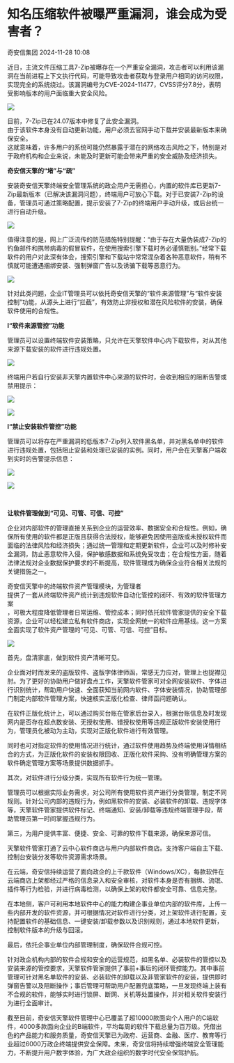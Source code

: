 #  知名压缩软件被曝严重漏洞，谁会成为受害者？   
 奇安信集团   2024-11-28 10:08  
  
近日，主流文件压缩工具7-Zip被曝存在一个严重安全漏洞，攻击者可以利用该漏洞在当前进程上下文执行代码，可能导致攻击者获取与登录用户相同的访问权限，实现完全的系统绕过。该漏洞编号为CVE-2024-11477，CVSS评分7.8分，表明受影响版本的用户面临重大安全风险。  
  
![](https://mmbiz.qpic.cn/mmbiz_png/G3LNmiaOGjaoHq9yh060W8raWSib5icRhx2BFX8BWf2bXVQg1rlsVqZoCJyv8dGQDiazZdcia7TVNpGMuWRzriaJWCAA/640?wx_fmt=png "")  
  
目前，7-Zip已在24.07版本中修复了此安全漏洞。  
由于该软件本身没有自动更新功能，用户必须去官网手动下载并安装最新版本来确保安全。  
这就意味着，许多用户的系统可能仍然暴露于潜在的网络攻击风险之下，特别是对于政府机构和企业来说，未能及时更新可能会带来严重的安全威胁及经济损失。  
  
**奇安信天擎的“堵”与“疏”**  
  
安装奇安信天擎终端安全管理系统的政企用户无需担心，内置的软件库已更新7-Zip最新版本（已解决该漏洞问题），终端用户可放心下载。对于已安装7-Zip的设备，管理员可通过策略配置，提示安装了7-Zip的终端用户手动升级，或后台统一进行自动升级。      
  
![](https://mmbiz.qpic.cn/mmbiz_jpg/G3LNmiaOGjaoHq9yh060W8raWSib5icRhx2sibBVkzcHXqBvWJLBibWVJgl9azX9Yj3tcBrhSzDX5f0rxFiazf6icaFWg/640?wx_fmt=jpeg "")  
  
值得注意的是，网上广泛流传的防范措施特别提醒：“由于存在大量伪装成7-Zip的钓鱼邮件和携带病毒的假冒软件，在使用搜索引擎下载时务必谨慎甄别。”经常下载软件的用户对此深有体会，搜索引擎和下载站中常常混杂着各种恶意软件，稍有不慎就可能遭遇捆绑安装、强制弹窗广告以及诱骗下载等恶意行为。  
  
![](https://mmbiz.qpic.cn/mmbiz_jpg/G3LNmiaOGjaoHq9yh060W8raWSib5icRhx2k7zw0cX4G92MYHkULtyibnyzI1VYK1b7n6s0r5yxK8iad7KmxGTw1OBQ/640?wx_fmt=jpeg "")  
  
针对此类问题，企业IT管理员可以依托奇安信天擎的“软件来源管理”与“软件安装控制”功能，从源头上进行“拦截”，有效防止非授权和潜在风险软件的安装，确保软件使用的合规性。  
  
**l“软件来源管控”功能**  
  
管理员可以设置终端软件安装策略，只允许在天擎软件中心内下载软件，对从其他来源下载安装的软件进行违规处置。      
  
![](https://mmbiz.qpic.cn/mmbiz_png/G3LNmiaOGjaoHq9yh060W8raWSib5icRhx2W1xOFib5e9y2GZsiaEMlQsZ3ukVTkeBtJ1icicYjJtglI9LaLARaILhSbQ/640?wx_fmt=png "")  
  
终端用户若自行安装非天擎内置软件中心来源的软件时，会收到相应的阻断告警或禁用提示：  
  
![](https://mmbiz.qpic.cn/mmbiz_png/G3LNmiaOGjaoHq9yh060W8raWSib5icRhx2LXdicqRwZUhROtiaNjDkCAQficxRr7ibW9bZicGXw8WNAp860OQ4mibol1Dw/640?wx_fmt=png "")  
  
![](https://mmbiz.qpic.cn/mmbiz_png/G3LNmiaOGjaoHq9yh060W8raWSib5icRhx2bZib2ociaXTfDjeOfMKAsnpFXTeQhrbmSJN3aq7dEHXL6k5W7LZWpLUw/640?wx_fmt=png "")  
  
**l“禁止安装软件管控”功能**  
  
管理员可以将存在严重漏洞的低版本7-Zip列入软件黑名单，并对黑名单中的软件进行违规处置，包括阻止安装和处理已安装的实例。同时，用户会在天擎客户端收到实时的告警提示信息：      
  
![](https://mmbiz.qpic.cn/mmbiz_png/G3LNmiaOGjaoHq9yh060W8raWSib5icRhx2DjYlpyhcICqReX7DDKFUQ6z56ibuIBUHkUNtRFzePxToXbdQ3kBoJlg/640?wx_fmt=png "")  
  
![](https://mmbiz.qpic.cn/mmbiz_png/G3LNmiaOGjaoHq9yh060W8raWSib5icRhx2oOBadPnjmYmX4CmSzpCYqg3NoNPvpJcpSDJzIKEicCQGKwzuiadzAQibg/640?wx_fmt=png "")  
  
             
  
**让软件管理做到“可见、可管、可信、可控”**  
  
企业对内部软件的管理直接关系到企业的运营效率、数据安全和合规性。例如，确保所有使用的软件都是正版且获得合法授权，能够避免因使用盗版或未授权软件而面临的法律风险和经济损失；通过统一管理和定期更新软件，企业可以及时修补安全漏洞，防止恶意软件入侵，保护敏感数据和系统免受攻击；在合规性方面，随着法律法规对企业数据保护要求的不断提高，软件管理成为确保企业符合相关法规的关键措施之一。  
  
奇安信天擎中的终端软件资产管理模块，为管理者  
提供了一套从终端软件资产统计到违规软件自动化管控的闭环、有效的软件管理方案  
，可极大程度降低管理者日常运维、管控成本；同时依托软件管家提供的安全下载资源，企业可以轻松建立私有软件商店，实现全网统一的软件应用基线。这一方案全面实现了软件资产管理的“可见、可管、可信、可控”目标。      
  
![](https://mmbiz.qpic.cn/mmbiz_jpg/G3LNmiaOGjaoHq9yh060W8raWSib5icRhx2icb17iaQueicWKvTJTwTMdhkwh5MjEibGplhYoKQO44B7bCCcY1qNkZk6A/640?wx_fmt=jpeg "")  
  
首先，盘清家底，做到软件资产清晰可见。  
  
企业面对时而发来的盗版软件、盗版字体律师函，常感无力应对，管理上也捉襟见肘。为了更好的协助用户做好盘点工作，天擎软件管家可对全网安装软件、字体进行识别统计，帮助用户快速、全面获知当前网内软件、字体安装情况，协助管理部门制定内部软件管理方案，快速核实正版化检查、律师函问题确认。  
  
在软件正版化统计上，可以通过购买台账在管家后台录入，根据台账信息及时发现网内是否存在超点数安装、无授权使用、错授权使用等违规正版软件安装使用行为，管理员化被动为主动，实现对正版化软件进行有效管理。  
  
同时也可对指定软件的使用情况进行统计，通过软件使用趋势及终端使用详情相结合的方式，为正版化软件的安装权限回收、正版化软件采购、没有明确管理方案的软件确定管理方案等场景提供数据抓手。  
  
其次，对软件进行分级分类，实现所有软件行为统一管理。  
  
管理员可以根据实际业务需求，对公司所有使用软件资产进行分类管理，制定不同规则。针对公司内部的违规行为，例如黑软件的安装、必装软件的卸载、违规字体等，天擎软件管家提供软件标记、终端通知、安装/卸载等违规终端管理手段，帮助管理员第一时间掌握违规行为。  
  
第三，为用户提供丰富、便捷、安全、可靠的软件下载来源，确保来源可信。      
  
天擎软件管家打通了云中心软件商店与用户内部软件商店。支持客户端自主下载、控制台安装分发等软件资源需求场景。  
  
在云端，奇安信持续运营了面向政企的上千款软件（Windows/XC），每款软件在云端商店上架都经过严格的信息录入和安全审核，对软件本身是否有捆绑、流氓、插件等行为检验，并进行病毒检测，以确保上架的软件都安全可靠、信息完整。  
  
在本地侧，客户可利用本地软件中心的能力构建企事业单位内部的软件库，上传一些内部开发的软件资源，并可根据情况对软件进行分类，对上架软件进行配置，支持配置软件的基础信息、一键安装/卸载参数以及识别规则，通过本地软件更新，控制软件版本的升级与回滚。  
  
最后，依托企事业单位内部管理制度，确保软件合规可控。  
  
针对政企机构内部的软件合规和安全的运营规范，如黑名单、必装软件的管控以及安装来源的管控要求，天擎软件管家提供了事前+事后的闭环管控能力。其中事前管理可针对黑名单软件的安装、必装软件的卸载以及非管家软件的安装，提供即时弹窗告警以及阻断操作；事后管理可帮助用户配置兜底策略，一旦发现终端上装有不合规的软件，能够实时进行锁屏、断网、关机等处置操作，并对相关软件安装行为进行全面审计。  
  
截至目前，奇安信天擎软件管理中心已覆盖了超10000款面向个人用户的C端软件，4000多款面向企业的B端软件，平均每周的软件下载总量为百万级。凭借出色的产品能力和服务质量，奇安信天擎已为政府、运营商、金融、医疗、教育等行业超过6000万政企终端提供安全保障。未来，奇安信将持续增强终端安全管理能力，不断提升用户数字体验，为广大政企组织的数字时代安全保驾护航。      
  
